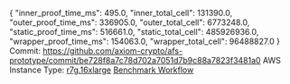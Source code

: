 {
  "inner_proof_time_ms": 495.0,
  "inner_total_cell": 131390.0,
  "outer_proof_time_ms": 336905.0,
  "outer_total_cell": 6773248.0,
  "static_proof_time_ms": 516661.0,
  "static_total_cell": 485926936.0,
  "wrapper_proof_time_ms": 154063.0,
  "wrapper_total_cell": 96488827.0
}
Commit: https://github.com/axiom-crypto/afs-prototype/commit/be728f8a7c78d702a7051d7b9c88a7823f3481a0
AWS Instance Type: [r7g.16xlarge](https://instances.vantage.sh/aws/ec2/r7g.16xlarge)
[Benchmark Workflow](https://github.com/axiom-crypto/afs-prototype/actions/runs/10951568134)
